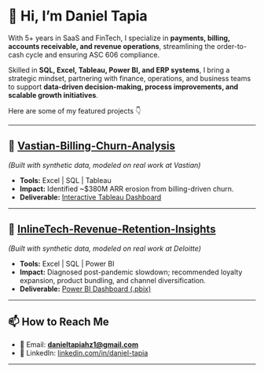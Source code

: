 # 👋 Hi, I’m Daniel Tapia  

With 5+ years in SaaS and FinTech, I specialize in **payments, billing, accounts receivable, and revenue operations**, streamlining the order-to-cash cycle and ensuring ASC 606 compliance.  

Skilled in **SQL, Excel, Tableau, Power BI, and ERP systems**, I bring a strategic mindset, partnering with finance, operations, and business teams to support **data-driven decision-making, process improvements, and scalable growth initiatives**.  

Here are some of my featured projects 👇  

---

## 🔹 [Vastian-Billing-Churn-Analysis](https://github.com/dan-t-data/Vastian-Billing-Churn-Analysis)  
*(Built with synthetic data, modeled on real work at Vastian)*  
- **Tools:** Excel | SQL | Tableau  
- **Impact:** Identified ~$380M ARR erosion from billing-driven churn.  
- **Deliverable:** [Interactive Tableau Dashboard](https://public.tableau.com/views/SaaSChurnAnalysisDashboard/Dashboard1?:language=en-US&:sid=&:display_count=n&:origin=viz_share_link)  

---

## 🔹 [InlineTech-Revenue-Retention-Insights](https://github.com/dan-t-data/InlineTech-Revenue-Retention-Insights)  
*(Built with synthetic data, modeled on real work at Deloitte)*  
- **Tools:** Excel | SQL | Power BI  
- **Impact:** Diagnosed post-pandemic slowdown; recommended loyalty expansion, product bundling, and channel diversification.  
- **Deliverable:** [Power BI Dashboard (.pbix)](https://github.com/dan-t-data/InlineTech-Revenue-Retention-Insights/tree/main/dashboard)  

---

## 📫 How to Reach Me  
- 📧 Email: **danieltapiahz1@gmail.com**  
- 💼 LinkedIn: [linkedin.com/in/daniel-tapia](https://www.linkedin.com/in/daniel-tapia)  

---
